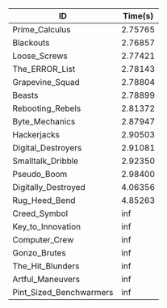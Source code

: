 |ID|Time(s)|
|-|-|
|Prime_Calculus|2.75765|
|Blackouts|2.76857|
|Loose_Screws|2.77421|
|The_ERROR_List|2.78143|
|Grapevine_Squad|2.78804|
|Beasts|2.78899|
|Rebooting_Rebels|2.81372|
|Byte_Mechanics|2.87947|
|Hackerjacks|2.90503|
|Digital_Destroyers|2.91081|
|Smalltalk_Dribble|2.92350|
|Pseudo_Boom|2.98400|
|Digitally_Destroyed|4.06356|
|Rug_Heed_Bend|4.85263|
|Creed_Symbol|inf|
|Key_to_Innovation|inf|
|Computer_Crew|inf|
|Gonzo_Brutes|inf|
|The_Hit_Blunders|inf|
|Artful_Maneuvers|inf|
|Pint_Sized_Benchwarmers|inf|
